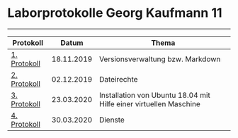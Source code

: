 # Laborprotokolle Georg Kaufmann 11
------------------------------------
| Protokoll | Datum | Thema |
| ---------------- | ----- | ----- |
| [1. Protokoll](https://github.com/HTLMechatronics/m17-3ahme-la1-sx/blob/kaugem17/protokoll/protokoll-1_kaugem17_2019-11-18.md) | 18.11.2019 | Versionsverwaltung bzw. Markdown |
| [2. Protokoll](https://github.com/HTLMechatronics/m17-3ahme-la1-sx/blob/kaugem17/protokoll/protokoll-2_kaugem17_2019-12-02.md) | 02.12.2019 | Dateirechte |   
| [3. Protokoll](https://github.com/HTLMechatronics/m17-3ahme-la1-sx/blob/kaugem17/protokoll/protokoll-3_kaugem17_2020-03-23.md) | 23.03.2020 | Installation von Ubuntu 18.04 mit Hilfe einer virtuellen Maschine |   
| [4. Protokoll](https://github.com/HTLMechatronics/m17-3ahme-la1-sx/blob/kaugem17/protokoll/protokoll-4_kaugem17_2020-03-30.md) | 30.03.2020 | Dienste |
